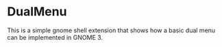 # DualMenu
 This is a simple gnome shell extension that shows how
 a basic dual menu can be implemented in GNOME 3.
